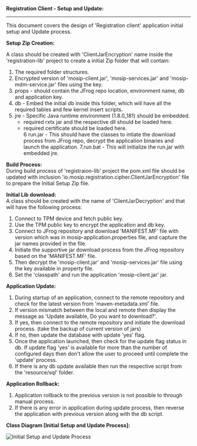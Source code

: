 **Registration Client - Setup and Update:** 
***

This document covers the design of 'Registration client' application initial setup and Update process.  

**Setup Zip Creation:**  

   A class should be created with 'ClientJarEncryption' name inside the 'registration-lib' project to create a initial Zip folder that will contain:
   1. The required folder structures.  
   2. Encrypted version of 'mosip-client.jar', 'mosip-services.jar' and 'mosip-mdm-service.jar' files using the key.  
   3. props - should contain the JFrog repo location, environment name, db and application key.  
   4. db - Embed the initial db inside this folder, which will have all the required tables and few kernel insert scripts.  
   5. jre - Specific Java runtime environment (1.8.0_181) should be embedded.  
      - required rxtx jar and the respective dll should be loaded here.  
      - required certificate should be loaded here.  
   6 run.jar - This should have the classes to intiate the download process from JFrog repo, decrypt the application binaries and launch the application. 
   7.run.bat - This will initialize the run.jar with embedded jre.

**Build Process:**  
   During build process of 'registraion-lib' project the pom.xml file should be updated with inclusion 'io.mosip.registration.cipher.ClientJarEncryption' file to prepare the Initial Setup Zip file.  
  
**Initial Lib download:**  
   A class should be created with the name of 'ClientJarDecryption' and that will have the following process:
   1. Connect to TPM device and fetch public key. 
   2. Use the TPM public key to encrypt the application and db key.  
   3. Connect to JFrog repository and download 'MANIFEST.MF' file with version which was in mosip-application.properties file,
    and capture the jar names provided in the file.
   5. Initiate the supportive jar download process from the JFrog repository based on the 'MANIFEST.MF' file.  
   6. Then decrypt the 'mosip-client.jar' and 'mosip-services.jar' file using the key available in property file.  
   7. Set the 'classpath' and run the application 'mosip-client.jar' jar. 
  
**Application Update:**  
   1. During startup of an application, connect to the remote repository and check for the latest version from 'maven-metadata.xml' file. 
   2. If version mismatch between the local and remote then display the message as 'Update available, Do you want to download?'. 
   3. If yes, then connect to the remote repository and initiate the download process. (take the backup of current version of jars)  
   4. If no, then update the database with update 'yes' flag.  
   5. Once the application launched, then check for the update flag status in db. If update flag 'yes' is available for more than the number of configured days then don't allow the user to proceed until complete the 'update' process.  
   6. If there is any db update available then run the respective script from the 'resource/sql' folder.  

**Application Rollback:**  
   1. Application rollback to the previous version is not possible to through manual process. 
   2. If there is any error in application during update process, then reverse the application with previous version along with the db script.  

**Class Diagram [Initial Setup and Update Process]:**

![Initial Setup and Update Process](_images/registration/application-setup-update_class.png)  
